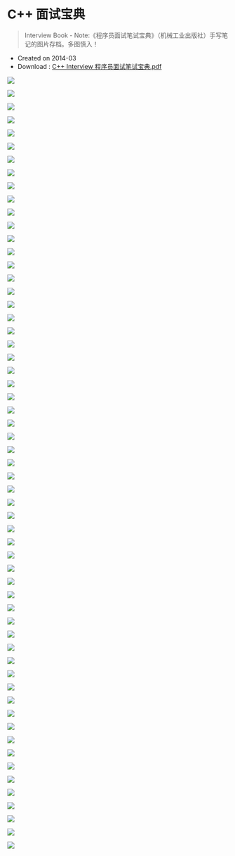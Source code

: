 # C++ 面试宝典

> Interview Book - Note:《程序员面试笔试宝典》（机械工业出版社）手写笔记的图片存档。多图慎入！

- Created on 2014-03
- Download : [C++ Interview 程序员面试笔试宝典.pdf](http://7vzp67.com1.z0.glb.clouddn.com/pdf%2FC%2B%2B%20Interview%20%E7%A8%8B%E5%BA%8F%E5%91%98%E9%9D%A2%E8%AF%95%E7%AC%94%E8%AF%95%E5%AE%9D%E5%85%B8.pdf)

![](https://img.icehe.xyz/C%2B%2B%20Interview%20Book/interview_book%20%281%29.jpg)

![](https://img.icehe.xyz/C%2B%2B%20Interview%20Book/interview_book%20%282%29.jpg)

![](https://img.icehe.xyz/C%2B%2B%20Interview%20Book/interview_book%20%283%29.jpg)

![](https://img.icehe.xyz/C%2B%2B%20Interview%20Book/interview_book%20%284%29.jpg)

![](https://img.icehe.xyz/C%2B%2B%20Interview%20Book/interview_book%20%285%29.jpg)

![](https://img.icehe.xyz/C%2B%2B%20Interview%20Book/interview_book%20%286%29.jpg)

![](https://img.icehe.xyz/C%2B%2B%20Interview%20Book/interview_book%20%287%29.jpg)

![](https://img.icehe.xyz/C%2B%2B%20Interview%20Book/interview_book%20%288%29.jpg)

![](https://img.icehe.xyz/C%2B%2B%20Interview%20Book/interview_book%20%289%29.jpg)

![](https://img.icehe.xyz/C%2B%2B%20Interview%20Book/interview_book%20%2810%29.jpg)

![](https://img.icehe.xyz/C%2B%2B%20Interview%20Book/interview_book%20%2811%29.jpg)

![](https://img.icehe.xyz/C%2B%2B%20Interview%20Book/interview_book%20%2812%29.jpg)

![](https://img.icehe.xyz/C%2B%2B%20Interview%20Book/interview_book%20%2813%29.jpg)

![](https://img.icehe.xyz/C%2B%2B%20Interview%20Book/interview_book%20%2814%29.jpg)

![](https://img.icehe.xyz/C%2B%2B%20Interview%20Book/interview_book%20%2815%29.jpg)

![](https://img.icehe.xyz/C%2B%2B%20Interview%20Book/interview_book%20%2816%29.jpg)

![](https://img.icehe.xyz/C%2B%2B%20Interview%20Book/interview_book%20%2817%29.jpg)

![](https://img.icehe.xyz/C%2B%2B%20Interview%20Book/interview_book%20%2818%29.jpg)

![](https://img.icehe.xyz/C%2B%2B%20Interview%20Book/interview_book%20%2819%29.jpg)

![](https://img.icehe.xyz/C%2B%2B%20Interview%20Book/interview_book%20%2820%29.jpg)

![](https://img.icehe.xyz/C%2B%2B%20Interview%20Book/interview_book%20%2821%29.jpg)

![](https://img.icehe.xyz/C%2B%2B%20Interview%20Book/interview_book%20%2822%29.jpg)

![](https://img.icehe.xyz/C%2B%2B%20Interview%20Book/interview_book%20%2823%29.jpg)

![](https://img.icehe.xyz/C%2B%2B%20Interview%20Book/interview_book%20%2824%29.jpg)

![](https://img.icehe.xyz/C%2B%2B%20Interview%20Book/interview_book%20%2825%29.jpg)

![](https://img.icehe.xyz/C%2B%2B%20Interview%20Book/interview_book%20%2826%29.jpg)

![](https://img.icehe.xyz/C%2B%2B%20Interview%20Book/interview_book%20%2827%29.jpg)

![](https://img.icehe.xyz/C%2B%2B%20Interview%20Book/interview_book%20%2828%29.jpg)

![](https://img.icehe.xyz/C%2B%2B%20Interview%20Book/interview_book%20%2829%29.jpg)

![](https://img.icehe.xyz/C%2B%2B%20Interview%20Book/interview_book%20%2830%29.jpg)

![](https://img.icehe.xyz/C%2B%2B%20Interview%20Book/interview_book%20%2831%29.jpg)

![](https://img.icehe.xyz/C%2B%2B%20Interview%20Book/interview_book%20%2832%29.jpg)

![](https://img.icehe.xyz/C%2B%2B%20Interview%20Book/interview_book%20%2833%29.jpg)

![](https://img.icehe.xyz/C%2B%2B%20Interview%20Book/interview_book%20%2834%29.jpg)

![](https://img.icehe.xyz/C%2B%2B%20Interview%20Book/interview_book%20%2835%29.jpg)

![](https://img.icehe.xyz/C%2B%2B%20Interview%20Book/interview_book%20%2836%29.jpg)

![](https://img.icehe.xyz/C%2B%2B%20Interview%20Book/interview_book%20%2837%29.jpg)

![](https://img.icehe.xyz/C%2B%2B%20Interview%20Book/interview_book%20%2838%29.jpg)

![](https://img.icehe.xyz/C%2B%2B%20Interview%20Book/interview_book%20%2839%29.jpg)

![](https://img.icehe.xyz/C%2B%2B%20Interview%20Book/interview_book%20%2840%29.jpg)

![](https://img.icehe.xyz/C%2B%2B%20Interview%20Book/interview_book%20%2841%29.jpg)

![](https://img.icehe.xyz/C%2B%2B%20Interview%20Book/interview_book%20%2842%29.jpg)

![](https://img.icehe.xyz/C%2B%2B%20Interview%20Book/interview_book%20%2843%29.jpg)

![](https://img.icehe.xyz/C%2B%2B%20Interview%20Book/interview_book%20%2844%29.jpg)

![](https://img.icehe.xyz/C%2B%2B%20Interview%20Book/interview_book%20%2845%29.jpg)

![](https://img.icehe.xyz/C%2B%2B%20Interview%20Book/interview_book%20%2846%29.jpg)

![](https://img.icehe.xyz/C%2B%2B%20Interview%20Book/interview_book%20%2847%29.jpg)

![](https://img.icehe.xyz/C%2B%2B%20Interview%20Book/interview_book%20%2848%29.jpg)

![](https://img.icehe.xyz/C%2B%2B%20Interview%20Book/interview_book%20%2849%29.jpg)

![](https://img.icehe.xyz/C%2B%2B%20Interview%20Book/interview_book%20%2850%29.jpg)

![](https://img.icehe.xyz/C%2B%2B%20Interview%20Book/interview_book%20%2851%29.jpg)

![](https://img.icehe.xyz/C%2B%2B%20Interview%20Book/interview_book%20%2852%29.jpg)

![](https://img.icehe.xyz/C%2B%2B%20Interview%20Book/interview_book%20%2853%29.jpg)

![](https://img.icehe.xyz/C%2B%2B%20Interview%20Book/interview_book%20%2854%29.jpg)

![](https://img.icehe.xyz/C%2B%2B%20Interview%20Book/interview_book%20%2855%29.jpg)

![](https://img.icehe.xyz/C%2B%2B%20Interview%20Book/interview_book%20%2856%29.jpg)

![](https://img.icehe.xyz/C%2B%2B%20Interview%20Book/interview_book%20%2857%29.jpg)

![](https://img.icehe.xyz/C%2B%2B%20Interview%20Book/interview_book%20%2858%29.jpg)

![](https://img.icehe.xyz/C%2B%2B%20Interview%20Book/interview_book%20%2859%29.jpg)
